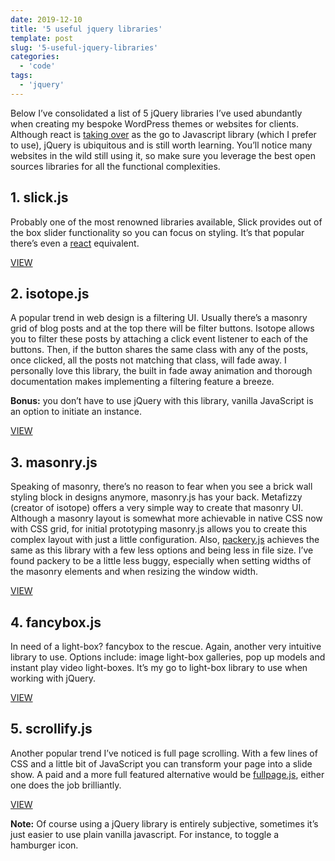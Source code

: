 ```yaml
---
date: 2019-12-10
title: '5 useful jquery libraries'
template: post
slug: '5-useful-jquery-libraries'
categories:
  - 'code'
tags:
  - 'jquery'
---
```


Below I’ve consolidated a list of 5 jQuery libraries I’ve used abundantly when creating my bespoke WordPress themes or websites for clients. Although react is [taking over](https://trends.google.com/trends/explore?date=today%205-y&geo=US&q=react,jquery) as the go to Javascript library (which I prefer to use), jQuery is ubiquitous and is still worth learning. You’ll notice many websites in the wild still using it, so make sure you leverage the best open sources libraries for all the functional complexities.

1\. slick.js
------------

Probably one of the most renowned libraries available, Slick provides out of the box slider functionality so you can focus on styling. It’s that popular there’s even a [react](https://github.com/akiran/react-slick) equivalent.

<a class="bg-blue white br2 tracked f7 fw7 ph3 pv2 no-underline  dim dib" href="https://kenwheeler.github.io/slick/">VIEW</a>

2\. isotope.js
--------------

A popular trend in web design is a filtering UI. Usually there’s a masonry grid of blog posts and at the top there will be filter buttons. Isotope allows you to filter these posts by attaching a click event listener to each of the buttons. Then, if the button shares the same class with any of the posts, once clicked, all the posts not matching that class, will fade away. I personally love this library, the built in fade away animation and thorough documentation makes implementing a filtering feature a breeze.

**Bonus:** you don’t have to use jQuery with this library, vanilla JavaScript is an option to initiate an instance.

<a class="bg-blue white br2 tracked f7 fw7 ph3 pv2 no-underline  dim dib" href="https://isotope.metafizzy.co/">VIEW</a>

3\. masonry.js
--------------

Speaking of masonry, there’s no reason to fear when you see a brick wall styling block in designs anymore, masonry.js has your back. Metafizzy (creator of isotope) offers a very simple way to create that masonry UI. Although a masonry layout is somewhat more achievable in native CSS now with CSS grid, for initial prototyping masonry.js allows you to create this complex layout with just a little configuration. Also, [packery.js](https://packery.metafizzy.co/) achieves the same as this library with a few less options and being less in file size. I’ve found packery to be a little less buggy, especially when setting widths of the masonry elements and when resizing the window width.

<a class="bg-blue white br2 tracked f7 fw7 ph3 pv2 no-underline  dim dib" href="https://masonry.desandro.com/">VIEW</a>

4\. fancybox.js
---------------

In need of a light-box? fancybox to the rescue. Again, another very intuitive library to use. Options include: image light-box galleries, pop up models and instant play video light-boxes. It’s my go to light-box library to use when working with jQuery.

<a class="bg-blue white br2 tracked f7 fw7 ph3 pv2 no-underline  dim dib" href="http://fancyapps.com/fancybox/3/">VIEW</a>

5\. scrollify.js
----------------

Another popular trend I’ve noticed is full page scrolling. With a few lines of CSS and a little bit of JavaScript you can transform your page into a slide show. A paid and a more full featured alternative would be [fullpage.js](https://alvarotrigo.com/fullPage/), either one does the job brilliantly.

<a class="bg-blue white br2 tracked f7 fw7 ph3 pv2 no-underline  dim dib" href="https://projects.lukehaas.me/scrollify/#home">VIEW</a>

**Note:** Of course using a jQuery library is entirely subjective, sometimes it’s just easier to use plain vanilla javascript. For instance, to toggle a hamburger icon.